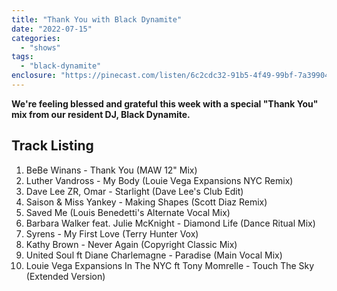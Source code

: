 ```yaml
---
title: "Thank You with Black Dynamite"
date: "2022-07-15"
categories: 
  - "shows"
tags: 
  - "black-dynamite"
enclosure: "https://pinecast.com/listen/6c2cdc32-91b5-4f49-99bf-7a3990416e27.mp3 179262505 audio/mpeg "
---
```


**We're feeling blessed and grateful this week with a special "Thank You" mix from our resident DJ, Black Dynamite.**

## Track Listing

1. BeBe Winans - Thank You (MAW 12" Mix)
2. Luther Vandross - My Body (Louie Vega Expansions NYC Remix)
3. Dave Lee ZR, Omar - Starlight (Dave Lee's Club Edit)
4. Saison & Miss Yankey - Making Shapes (Scott Diaz Remix)
5. Saved Me (Louis Benedetti's Alternate Vocal Mix)
6. Barbara Walker feat. Julie McKnight - Diamond Life (Dance Ritual Mix)
7. Syrens - My First Love (Terry Hunter Vox)
8. Kathy Brown - Never Again (Copyright Classic Mix)
9. United Soul ft Diane Charlemagne - Paradise (Main Vocal Mix)
10. Louie Vega Expansions In The NYC ft Tony Momrelle - Touch The Sky (Extended Version)
